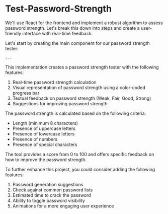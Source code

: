 # Test-Password-Strength
We'll use React for the frontend and implement a robust algorithm to assess password strength. Let's break this down into steps and create a user-friendly interface with real-time feedback.

Let's start by creating the main component for our password strength tester:

```typescriptreact project="PasswordStrengthTester"
...
```

This implementation creates a password strength tester with the following features:

1. Real-time password strength calculation
2. Visual representation of password strength using a color-coded progress bar
3. Textual feedback on password strength (Weak, Fair, Good, Strong)
4. Suggestions for improving password strength


The password strength is calculated based on the following criteria:

- Length (minimum 8 characters)
- Presence of uppercase letters
- Presence of lowercase letters
- Presence of numbers
- Presence of special characters


The tool provides a score from 0 to 100 and offers specific feedback on how to improve the password strength.

To further enhance this project, you could consider adding the following features:

1. Password generation suggestions
2. Check against common password lists
3. Estimated time to crack the password
4. Ability to toggle password visibility
5. Animations for a more engaging user experience
